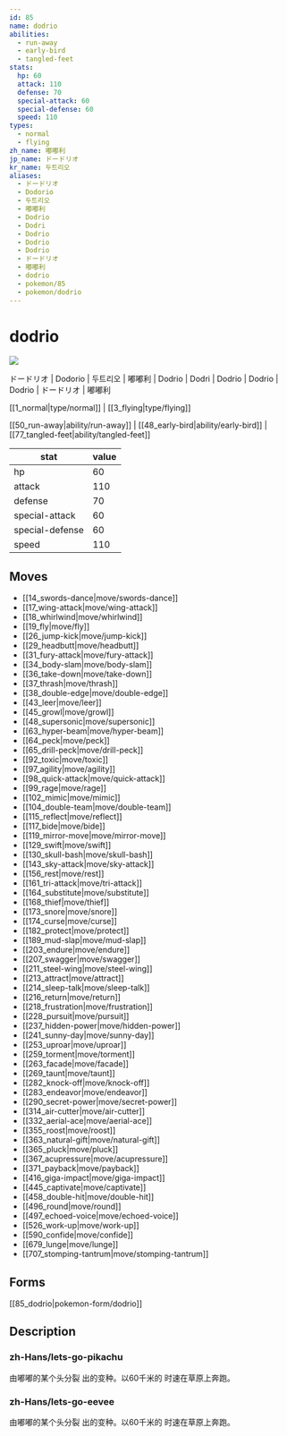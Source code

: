 ```yaml
---
id: 85
name: dodrio
abilities:
  - run-away
  - early-bird
  - tangled-feet
stats:
  hp: 60
  attack: 110
  defense: 70
  special-attack: 60
  special-defense: 60
  speed: 110
types:
  - normal
  - flying
zh_name: 嘟嘟利
jp_name: ドードリオ
kr_name: 두트리오
aliases:
  - ドードリオ
  - Dodorio
  - 두트리오
  - 嘟嘟利
  - Dodrio
  - Dodri
  - Dodrio
  - Dodrio
  - Dodrio
  - ドードリオ
  - 嘟嘟利
  - dodrio
  - pokemon/85
  - pokemon/dodrio
---
```

# dodrio

![](https://raw.githubusercontent.com/PokeAPI/sprites/master/sprites/pokemon/85.png)

ドードリオ | Dodorio | 두트리오 | 嘟嘟利 | Dodrio | Dodri | Dodrio | Dodrio | Dodrio | ドードリオ | 嘟嘟利

[[1_normal|type/normal]] | [[3_flying|type/flying]]

[[50_run-away|ability/run-away]] | [[48_early-bird|ability/early-bird]] | [[77_tangled-feet|ability/tangled-feet]]

|stat|value|
|---|---|
|hp|60|
|attack|110|
|defense|70|
|special-attack|60|
|special-defense|60|
|speed|110|


## Moves

- [[14_swords-dance|move/swords-dance]]
- [[17_wing-attack|move/wing-attack]]
- [[18_whirlwind|move/whirlwind]]
- [[19_fly|move/fly]]
- [[26_jump-kick|move/jump-kick]]
- [[29_headbutt|move/headbutt]]
- [[31_fury-attack|move/fury-attack]]
- [[34_body-slam|move/body-slam]]
- [[36_take-down|move/take-down]]
- [[37_thrash|move/thrash]]
- [[38_double-edge|move/double-edge]]
- [[43_leer|move/leer]]
- [[45_growl|move/growl]]
- [[48_supersonic|move/supersonic]]
- [[63_hyper-beam|move/hyper-beam]]
- [[64_peck|move/peck]]
- [[65_drill-peck|move/drill-peck]]
- [[92_toxic|move/toxic]]
- [[97_agility|move/agility]]
- [[98_quick-attack|move/quick-attack]]
- [[99_rage|move/rage]]
- [[102_mimic|move/mimic]]
- [[104_double-team|move/double-team]]
- [[115_reflect|move/reflect]]
- [[117_bide|move/bide]]
- [[119_mirror-move|move/mirror-move]]
- [[129_swift|move/swift]]
- [[130_skull-bash|move/skull-bash]]
- [[143_sky-attack|move/sky-attack]]
- [[156_rest|move/rest]]
- [[161_tri-attack|move/tri-attack]]
- [[164_substitute|move/substitute]]
- [[168_thief|move/thief]]
- [[173_snore|move/snore]]
- [[174_curse|move/curse]]
- [[182_protect|move/protect]]
- [[189_mud-slap|move/mud-slap]]
- [[203_endure|move/endure]]
- [[207_swagger|move/swagger]]
- [[211_steel-wing|move/steel-wing]]
- [[213_attract|move/attract]]
- [[214_sleep-talk|move/sleep-talk]]
- [[216_return|move/return]]
- [[218_frustration|move/frustration]]
- [[228_pursuit|move/pursuit]]
- [[237_hidden-power|move/hidden-power]]
- [[241_sunny-day|move/sunny-day]]
- [[253_uproar|move/uproar]]
- [[259_torment|move/torment]]
- [[263_facade|move/facade]]
- [[269_taunt|move/taunt]]
- [[282_knock-off|move/knock-off]]
- [[283_endeavor|move/endeavor]]
- [[290_secret-power|move/secret-power]]
- [[314_air-cutter|move/air-cutter]]
- [[332_aerial-ace|move/aerial-ace]]
- [[355_roost|move/roost]]
- [[363_natural-gift|move/natural-gift]]
- [[365_pluck|move/pluck]]
- [[367_acupressure|move/acupressure]]
- [[371_payback|move/payback]]
- [[416_giga-impact|move/giga-impact]]
- [[445_captivate|move/captivate]]
- [[458_double-hit|move/double-hit]]
- [[496_round|move/round]]
- [[497_echoed-voice|move/echoed-voice]]
- [[526_work-up|move/work-up]]
- [[590_confide|move/confide]]
- [[679_lunge|move/lunge]]
- [[707_stomping-tantrum|move/stomping-tantrum]]

## Forms



[[85_dodrio|pokemon-form/dodrio]]

## Description

### zh-Hans/lets-go-pikachu

由嘟嘟的某个头分裂
出的变种。以60千米的
时速在草原上奔跑。

### zh-Hans/lets-go-eevee

由嘟嘟的某个头分裂
出的变种。以60千米的
时速在草原上奔跑。

